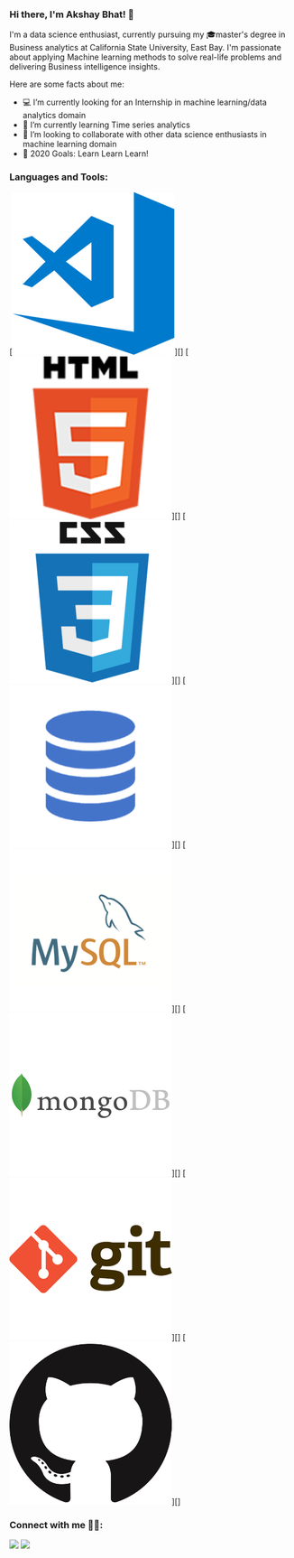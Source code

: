 ### Hi there, I'm Akshay Bhat! 👋

I'm a data science enthusiast, currently pursuing my 🎓master's degree in Business analytics at California State University, East Bay.
I'm passionate about applying Machine learning methods to solve real-life problems and delivering Business intelligence insights.

Here are some facts about me:

- 💻 I’m currently looking for an Internship in machine learning/data analytics domain
- 🌱 I’m currently learning Time series analytics
- 👯 I’m looking to collaborate with other data science enthusiasts in machine learning domain
- 🥅 2020 Goals: Learn Learn Learn!


### Languages and Tools:

[<img target="_blank" src="https://raw.githubusercontent.com/github/explore/80688e429a7d4ef2fca1e82350fe8e3517d3494d/topics/visual-studio-code/visual-studio-code.png"/>][]
[<img target="_blank" src="https://raw.githubusercontent.com/github/explore/80688e429a7d4ef2fca1e82350fe8e3517d3494d/topics/html/html.png"/>][]
[<img target="_blank" src="https://raw.githubusercontent.com/github/explore/80688e429a7d4ef2fca1e82350fe8e3517d3494d/topics/css/css.png"/>][]
[<img target="_blank" src="https://raw.githubusercontent.com/github/explore/80688e429a7d4ef2fca1e82350fe8e3517d3494d/topics/sql/sql.png"/>][]
[<img target="_blank" src="https://raw.githubusercontent.com/github/explore/80688e429a7d4ef2fca1e82350fe8e3517d3494d/topics/mysql/mysql.png"/>][]
[<img target="_blank" src="https://raw.githubusercontent.com/github/explore/80688e429a7d4ef2fca1e82350fe8e3517d3494d/topics/mongodb/mongodb.png"/>][]
[<img target="_blank" src="https://raw.githubusercontent.com/github/explore/80688e429a7d4ef2fca1e82350fe8e3517d3494d/topics/git/git.png"/>][]
[<img target="_blank" src="https://raw.githubusercontent.com/github/explore/78df643247d429f6cc873026c0622819ad797942/topics/github/github.png"/>][]


### Connect with me 🤝📱:
[<img target="_blank" src="https://img.icons8.com/doodle/64/000000/linkedin-circled.png"/>](https://www.linkedin.com/in/akshay-bhat95/)
[<img target="_blank" src="https://img.icons8.com/color/64/000000/instagram"/>](https://www.instagram.com/akshayy_gb/)



